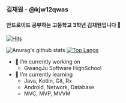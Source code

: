### 김재원 - @kjw12qwas
#### 안드로이드 공부하는 고등학교 3학년 김재원입니다 👋
[![Hits](https://hits.seeyoufarm.com/api/count/incr/badge.svg?url=https%3A%2F%2Fgithub.com%2Fkjw12qwas&count_bg=%2379C83D&title_bg=%23555555&icon=&icon_color=%23E7E7E7&title=hits&edge_flat=false)](https://hits.seeyoufarm.com)

![Anurag's github stats](https://github-readme-stats.vercel.app/api?username=anuraghazra&show_icons=true&theme=dracula)
[![Top Langs](https://github-readme-stats.vercel.app/api/top-langs/?username=anuraghazra&layout=compact)](https://github.com/anuraghazra/github-readme-stats)


- 🔭 I’m currently working on 
  - GwangJu Software HighSchool
- 🌱 I’m currently learning 
  - Java, Kotlin, Git, Rx
  - Android, Network, Database
  - MVC, MVP, MVVM
